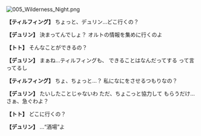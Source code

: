 
![005_Wilderness_Night.png](../images/backgrounds/005_Wilderness_Night.png)

**【ティルフィング】**
ちょっと、デュリン…どこ行くの？

**【デュリン】**
決まってんでしょ？
オルトの情報を集めに行くのよ

**【トト】**
そんなことができるの？

**【デュリン】**
まぁね…ティルフィングも、
できることはなんだってする
って言ってるし

**【ティルフィング】**
ちょ、ちょっと…？
私になにをさせるつもりなの？

**【デュリン】**
たいしたことじゃないわ
ただ、ちょこっと協力して
もらうだけ…さぁ、急ぐわよ？

**【トト】**
どこに行くの？

**【デュリン】**
…“酒場”よ